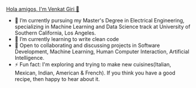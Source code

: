 [Hola amigos, I'm Venkat Giri 👋](https://images.unsplash.com/photo-1518770660439-4636190af475?ixlib=rb-1.2.1&ixid=eyJhcHBfaWQiOjEyMDd9&auto=format&fit=crop&w=1500&q=80)

<!--
**A-Venkat-Giri/A-Venkat-Giri** is a ✨ _special_ ✨ repository because its `README.md` (this file) appears on your GitHub profile.

Here are some ideas to get you started:
-->

- 🔭 I’m currently pursuing my Master's Degree in Electrical Engineering, specializing in Machine Learning and Data Science track at University of Southern California, Los Angeles.
- 🌱 I’m currently learning to write clean code
- 👯 Open to collaborating and discussing projects in Software Development, Machine Learning, Human Computer Interaction, Artificial Intelligence.
- ⚡ Fun fact: I'm exploring and trying to make new cuisines(Italian, Mexican, Indian, American & French).
                          If you think you have a good recipe, then happy to hear about it.
               



